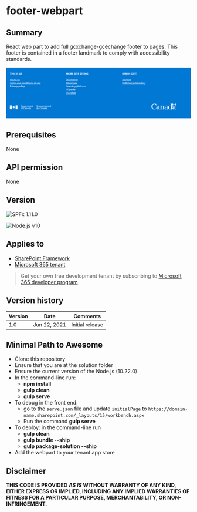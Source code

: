 # footer-webpart

## Summary

React web part to add full gcxchange-gcéchange footer to pages. This footer is contained in a footer landmark to comply with accessibility standards.

![gcxchange-gcéchange footer](./assets/gcx-footer.PNG)

## Prerequisites

None

## API permission
None

## Version 

![SPFx 1.11.0](https://img.shields.io/badge/SPFx-1.11.0-green.svg)

![Node.js v10](https://img.shields.io/badge/Node.js-10.22.0-green.svg)

## Applies to

- [SharePoint Framework](https://aka.ms/spfx)
- [Microsoft 365 tenant](https://docs.microsoft.com/en-us/sharepoint/dev/spfx/set-up-your-developer-tenant)

> Get your own free development tenant by subscribing to [Microsoft 365 developer program](http://aka.ms/o365devprogram)

## Version history

Version|Date|Comments
-------|----|--------
1.0|Jun 22, 2021|Initial release

## Minimal Path to Awesome

- Clone this repository
- Ensure that you are at the solution folder
- Ensure the current version of the Node.js (10.22.0)
- In the command-line run:
  - **npm install**
  - **gulp clean**
  - **gulp serve**
- To debug in the front end:
  - go to the `serve.json` file and update `initialPage` to `https://domain-name.sharepoint.com/_layouts/15/workbench.aspx`
  - Run the command **gulp serve**
- To deploy: in the command-line run
  - **gulp clean**
  - **gulp bundle --ship**
  - **gulp package-solution --ship**
- Add the webpart to your tenant app store

## Disclaimer

**THIS CODE IS PROVIDED *AS IS* WITHOUT WARRANTY OF ANY KIND, EITHER EXPRESS OR IMPLIED, INCLUDING ANY IMPLIED WARRANTIES OF FITNESS FOR A PARTICULAR PURPOSE, MERCHANTABILITY, OR NON-INFRINGEMENT.**